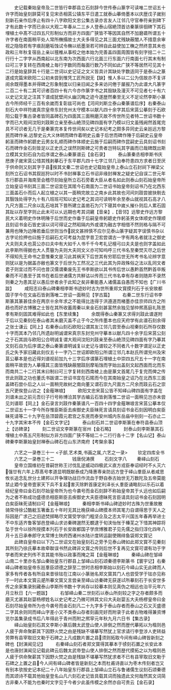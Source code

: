 <!-- { "loadSidebar": true } -->
　　史记载秦始皇帝及二世皆行幸郡县立石刻辞今世传泰山篆字可读唯二世诏五十许字而始皇刻辞莫可复见宋丞相莒公镇东平日遣工就泰山摹倚墨本以庆歴戊子嵗别刻新石亲作后序止有四十八字欧阳文忠公集古录亦言友人江邻几守官奉符亲到碑下才有此数十字而已余以大观二年春从二三乡人登泰山宿絶顶首访秦篆徘徊碑下其石埋植土中髙不过四五尺形制似方而非方四面广狭皆不等因其自然不加磨砻所谓五十许字者在南面稍平处人常所橅搨故士大夫多得见之其三面尤残缺蔽闇人不措意余审视之隐隐若有字痕刮磨垢蚀试令橅以纸墨渐若可辨自此益使加工橅之然终意其未也政和三年秋复宿岳上亲以氊椎从事校之他本始为完善盖四面周围皆有刻字搃二十二行行十二字字从西南起以北东南为次西面六行北面三行东面六行南面七行其末有制曰可三字复转在西南棱上毎行字数同而每面行数乃不同如此广狭不等居然可见其十二行是始皇辞其十行是二世词以史记证之文义皆具计其缺处字数适同于是泰山之篆遂成完篇宋欧阳二公初未尝到惟凭工匠所説无【缺】惟人多以二公为信故亦不复详阅余既得墨本并得碑之形象制度以归亲旧闻之多来访问倦于屡报乃为此谱大凡篆字二百二十有二其可识者百四十有六今亦作篆字书之其毁缺及漫灭不可见者七十有六以史记文足之注其下谱成犹壁间乆幽沉晦之迹今遂歴然秦至无义不足论然李斯小篆古今所师经千三百有余嵗而复彰兹可尚也【河间刘斯立泰山秦篆谱后序】右秦泰山刻石大中祥符嵗真宗皇帝东封兖州太守模本以献凡四十余字其后宋莒公摹刻于石欧阳公载于集古录者皆同盖碑石为四面其三面稍磨灭故不传世所见者特二世诏书数十字而已大观间汶阳刘跂斯立亲至泰山絶顶见碑四面有字乃模以归文虽残阙然首尾完具不可识者无几于是秦篆完本复传世间矣以史记本纪考之颇多异同史云亲廵远方黎民而碑作亲远黎史云大义休眀而碑作着明史云垂于后世而碑作陲于后嗣史云皇帝躬圣而碑作躬聼史云男女礼顺而碑作体顺史云施于后嗣而碑作昆嗣史云具刻诏书刻石而碑作金石刻皆足以正史氏之误然则斯碑之可贵者岂特玩其字画而已哉碑既出斯立模其文刻石自为后序谓之泰山秦篆谱云【金石录】
　　泰山篆秦丞相李斯书庆厯庚子嵗宋莒公惜其残剥摹石于东平郡凡四十七字江邻几治奉符患四方求者日至厌于供命则又刻其字于县按其文秦二世诏也史记载始皇帝上泰山立石封祠下禅梁父刻所立石诏书其叙廵狩以时不书封禅事立石书诏非缘封禅发之疑史记自误二世元年东行郡县并海南至会稽尽刻始皇所立石石旁着大臣从者名如此则泰山刻石始皇帝所立始皇诏书刻其三面二世诏宜在其隂今石南面为二世诏书始皇帝刻诏书乃在北西东三面盖石仆而后人起立植之以其一面稍完故立之南乡此其故也河间刘跂尝披抉剔去其翳蚀处得字九十有八班班可知以史记考之其词可读明年余至泰山就视其石高才八九尺方面二尺余以乱石培其下昔所建立盖凿石为穴下寝其中嵗乆摧仆则后人累石固其趾以存至字则止此未可以乆远期也考其词寴【音亲】【音邻】远黎史作远方黎民大义着明史作休明陲于后世而史作垂于后嗣皇帝躬聼史作躬圣男女体顺史作理顺且刻诏书金石皆史误以词可得证之然昭隔内外或谓为融古字相借不然则格与隔不可兼用也陲为边陲若垂后世则当作説文甚辨慎不应尔见泰山篆字疑其字误慎书杂以古字论捡押也曰施于后嗣石尤可考益为昆字昔卫宏尝谓古一字有两名者就注之御史大夫则夫夫也莒公亦曰夫中有大如千人书千千今考礼记檀弓曰夫夫是也则字盖如此此李斯所得据也大人贯簮为夫则大夫同文义亦可知呜呼三代书名至秦焚灭尽之后世不得知先王命书之意惟秦文是习此其祸天下后世其有穷耶后世无所考书名论辨字意则犹以是为据盖亦敝也篆文于后世为工然况之三代此其为异政殊俗之法以乱同文者君子则宜过而不问也昔汉儒谓秦废先王书李斯欲以其书传后世以愚黔首然黔首卒叛秦而不可愚至于其书在者后世诸儒方共觧诂以传而三代书名幸有存者则随弃不录然则秦之为患其足以愚后世者余于此知之矣非秦能愚人诸儒盖自愚而不知也【广川书跋】
　　咸阳志曰泰山碑秦相李斯书迹妙时古为世所重郑文寳摸刋石于长安故都国子学今在文庙石皆剥落唯二世诏一面稍见【学古篇】
　　右秦二世东行诏书李斯篆其篆甚佳余在两京卄余年求之不能得比连得于洪遵道而楮墨亦佳京师四方之所趋也而好古博雅之士皆在其所收蓄周秦以来金石刻甚富然余独见邹仲熈髙庭礼陈思孝有斯刻固其难得如此也【东里续集】
　　余既得泰山秦篆又求得刘跂此谱遂附于后以见秦刻在泰山者其未磨灭盖不止于今之所传墨本也应天府学有此谱石刻余得之张士谦云【同上】右秦泰山刻石欧阳公谓其友江邻几尝至泰山视秦刻石所存仅数十字而其本乃邻几所遗赵明诚谓宋真宗东封兖州守摹本以献凡四十余字后宋莒公刻之于石其説与欧阳公合明诚复谓大观间汶阳刘跂亲至泰山絶顶见碑四面有字乃摹其文刻石自为后序谓之泰山秦篆谱明诚复以史记与谱较之不同者凡十数字谓足以正史氏之失予家旧藏此刻仅五十一字乃二世诏即欧阳公所谓江邻几本赵氏所谓兖州及宋莒公摹本是也近得刘谱视前加九十三字后序谓篆石埋植土中崇四五尺五十一字在南面稍平故尝为人摹搨其三面皆残缺蔽闇跂刮摩垢蚀而字始出盖刻文起西面而北而东而南共二十二行其末曰制曰可三字复转刻西南棱上由是篆文首尾几于复完而俾之传世此则跂之功也董氏书跋谓二世诏书宜在石隂而今在其南始皇之诏乃在北西东三面盖碑石尝仆后之人以一面稍完故树之南向董又谓石崇九尺面方二尺余而跂云石之崇五尺更俟登山访之【金薤琳琅】
　　欧阳文忠宋莒公皆不知峄山碑四面有字盖在刘谱未出之前元吾衍子行号称博洽其学古编云石皆剥落惟二世诏一面稍见岂亦未尝见刘谱耶【同上】金石录言刘跂作秦篆谱凡一百四十四字金薤琳琅言宋莒公摹本仅二世诏五十一字今所存惟臣斯臣去疾御史夫臣昧死言请具刻诏书金石刻因明白矣臣昧死请等二十九字在岳顶碧霞元君宫之东庑而泰安州城内东岳庙中别刻一石亦止二十九字其宋本不传【金石文字记】
　　泰山刻石并二世诏李斯篆在奉符县泰山顶上【访碑录】
　　刻二世诏文李斯篆在宻州【金石略】
　　封泰山刻李斯篆其石埋植土中髙五尺形制似方非方四面广狭不等縂二十二行行各十二字【名山记】泰山碑秦李斯篆始皇封禅泰山碑石在山东济南府【考槃余事】

　　六艺之一录巻三十一
<子部,艺术类,书画之属,六艺之一录>
　　钦定四库全书
　　六艺之一录巻三十二　　　　钱唐倪涛撰
　　石刻文字八
　　秦峄山刻石
　　皇帝立国维初在昔嗣世称王讨伐乱逆威动四极武义直方戎臣奉诏经时不乆灭六强廿有六年上荐髙号孝道显明既献泰成乃降惠専亲防远方登于峄山羣臣从者咸思攸长追念乱世分土建邦以开争理功战日作流血于野自泰古始世无万数陀及五帝莫能禁止廼今皇帝壹家天下兵不复起害灭除黔首康定利泽长乆羣臣诵略刻以乐石以着经纪皇帝曰金石刻尽始皇帝所为也今袭号而金石刻辞不称始皇帝其于乆远也如后嗣为之者不称成功盛德丞相臣斯臣去疾御史大夫臣德昧死言臣请具刻诏书金石刻因明白矣臣昧死请制曰可【金薤琳琅】
　　秦相李斯书峄山碑迹妙时古殊为世重故散骑常侍徐公酷躭玉箸垂五十年时无其比晚获峄山碑摸本师其笔力自谓得思于天人之际因是广求己之旧迹焚掷略尽文寳受学徐门粗坚企及之志太平兴国五年春再举进士不中东适齐鲁客邹邑登峄山求访秦碑邈然无覩逮于旬浃怡怅于榛芜之下惜其神踪将坠于世今以徐所授摸本刋石于长安故都国子学庶博雅君子见先儒之指归淳化四年八月十五日承奉郎守太常博士陜府西诸州水陆计度转运副使赐绯鱼袋郑文寳记
　　此碑自皇帝曰以下乃二世诏文在始皇刻石之旁予见泰山碑如此郑文寳不见秦刻其所刻乃徐氏摹本故牵聫误书然此碑非文寳之传则后世不复再见文寳可谓有功于字学者而宋史列传不言其能书殆以政事而掩之耳【金薤琳琅】
　　秦峄山碑在邹峄山南二十里亦名邹山秦始皇东行郡县上邹峄山刻石颂秦德李斯篆书【寰宇记】右秦峄山碑者始皇帝东廵羣臣颂德之辞至二世时丞相李斯始以刻石今峄山实无此碑而人家多有传者各有所自来昔徐铉在江南以小篆驰名郑文寳其门人也尝受学于铉亦见称于一时此本文寳云是所摹文寳又言尝亲至峄山访秦碑无获遂以所摹刻石于长安世多传之余家集录别藏泰山李斯所书数十字尚存以较摹本则见真伪之相远也治平元年六月立秋日【六一题跋】
　　右邹峄山秦二世刻石以泰山所刻较之字之存者颇多而磨灭尤甚其赵婴杨樛姓名以史记考之乃微可辨其文曰大夫赵婴五大夫杨樛皇帝曰金石刻尽始皇帝所为也今袭号而金石刻凡二十九字多于泰山存者而泰山之石又灭盛德二字其余则同而峄山字差小又不类泰山存者刻画完好而附录于此者古物难得兼资博览尔盖集录成书后八年得此于青州而附之熈寜元年秋九月六日书【集古录】
　　峄山始皇刻石其文李斯小篆后魏太武登山使人排倒之然而歴代摹拓以为楷则邑人疲于奔命聚薪其下因野火焚之由是残缺不堪摹写然犹上官求请行李登涉人吏转益劳弊有县宰取旧文勒于石碑之上凡成数片置之县须则拓取今间有峄山碑皆新刻之碑也【封演闻见记】
　　右秦峄山刻石者郑文寳得其摹本于徐刻石置之长安此本是也唐封演闻见记载此碑云后魏太武帝登山使人排倒之然而歴代摸拓之以为楷则邑人疲于供命聚薪其下因野火焚之由是残缺不堪摹写然犹求者不已有县宰取旧文勒于石碑之上置之县今人间有峄山碑者皆是新刻之本而杜甫诗直以为枣木传刻者岂又有别本欤按史记本纪二十八年始皇东行郡县上邹峄山立石与鲁诸儒生议刻石颂秦德而其颂诗不载其他始皇登名山凡六刻石史记皆具载其词而独遗此文何哉然其文词简古非秦人不能为也秦时文字见于今者少此虽传模之余然亦自可贵云【金石录】
